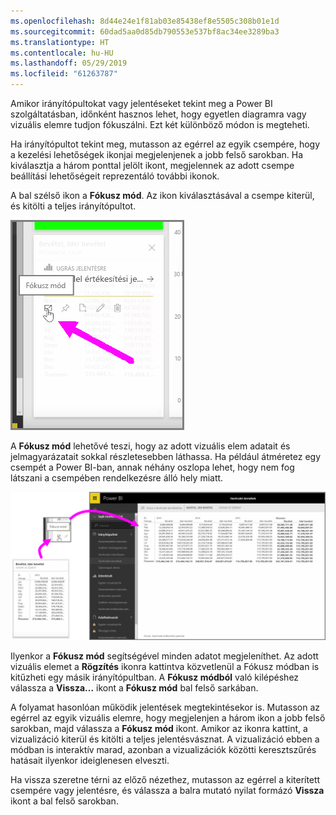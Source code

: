```yaml
---
ms.openlocfilehash: 8d44e24e1f81ab03e85438ef8e5505c308b01e1d
ms.sourcegitcommit: 60dad5aa0d85db790553e537bf8ac34ee3289ba3
ms.translationtype: HT
ms.contentlocale: hu-HU
ms.lasthandoff: 05/29/2019
ms.locfileid: "61263787"
---
```

Amikor irányítópultokat vagy jelentéseket tekint meg a Power BI szolgáltatásban, időnként hasznos lehet, hogy egyetlen diagramra vagy vizuális elemre tudjon fókuszálni. Ezt két különböző módon is megteheti.

Ha irányítópultot tekint meg, mutasson az egérrel az egyik csempére, hogy a kezelési lehetőségek ikonjai megjelenjenek a jobb felső sarokban. Ha kiválasztja a három ponttal jelölt ikont, megjelennek az adott csempe beállítási lehetőségeit reprezentáló további ikonok.

A bal szélső ikon a **Fókusz mód**. Az ikon kiválasztásával a csempe kiterül, és kitölti a teljes irányítópultot.

![](media/4-4b-display-visuals-tiles-fullscreen/4-4b_1.png)

A **Fókusz mód** lehetővé teszi, hogy az adott vizuális elem adatait és jelmagyarázatait sokkal részletesebben láthassa. Ha például átméretez egy csempét a Power BI-ban, annak néhány oszlopa lehet, hogy nem fog látszani a csempében rendelkezésre álló hely miatt.

![](media/4-4b-display-visuals-tiles-fullscreen/4-4b_2.png)

Ilyenkor a **Fókusz mód** segítségével minden adatot megjeleníthet. Az adott vizuális elemet a **Rögzítés** ikonra kattintva közvetlenül a Fókusz módban is kitűzheti egy másik irányítópultban. A **Fókusz módból** való kilépéshez válassza a **Vissza...** ikont a **Fókusz mód** bal felső sarkában.

A folyamat hasonlóan működik jelentések megtekintésekor is. Mutasson az egérrel az egyik vizuális elemre, hogy megjelenjen a három ikon a jobb felső sarokban, majd válassza a **Fókusz mód** ikont. Amikor az ikonra kattint, a vizualizáció kiterül és kitölti a teljes jelentésvásznat. A vizualizáció ebben a módban is interaktív marad, azonban a vizualizációk közötti keresztszűrés hatásait ilyenkor ideiglenesen elveszti.

Ha vissza szeretne térni az előző nézethez, mutasson az egérrel a kiterített csempére vagy jelentésre, és válassza a balra mutató nyilat formázó **Vissza** ikont a bal felső sarokban.

